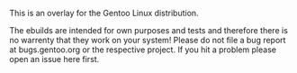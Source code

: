 
This is an overlay for the Gentoo Linux distribution.

The ebuilds are intended for own purposes and tests and therefore there is no warrenty that they work on your system! Please do not file a bug report at bugs.gentoo.org or the respective project. If you hit a problem please open an issue here first.
